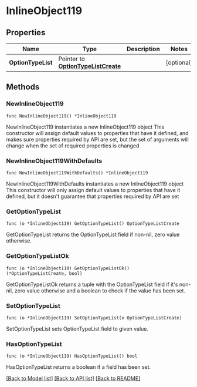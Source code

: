 # InlineObject119

## Properties

Name | Type | Description | Notes
------------ | ------------- | ------------- | -------------
**OptionTypeList** | Pointer to [**OptionTypeListCreate**](optionTypeListCreate.md) |  | [optional] 

## Methods

### NewInlineObject119

`func NewInlineObject119() *InlineObject119`

NewInlineObject119 instantiates a new InlineObject119 object
This constructor will assign default values to properties that have it defined,
and makes sure properties required by API are set, but the set of arguments
will change when the set of required properties is changed

### NewInlineObject119WithDefaults

`func NewInlineObject119WithDefaults() *InlineObject119`

NewInlineObject119WithDefaults instantiates a new InlineObject119 object
This constructor will only assign default values to properties that have it defined,
but it doesn't guarantee that properties required by API are set

### GetOptionTypeList

`func (o *InlineObject119) GetOptionTypeList() OptionTypeListCreate`

GetOptionTypeList returns the OptionTypeList field if non-nil, zero value otherwise.

### GetOptionTypeListOk

`func (o *InlineObject119) GetOptionTypeListOk() (*OptionTypeListCreate, bool)`

GetOptionTypeListOk returns a tuple with the OptionTypeList field if it's non-nil, zero value otherwise
and a boolean to check if the value has been set.

### SetOptionTypeList

`func (o *InlineObject119) SetOptionTypeList(v OptionTypeListCreate)`

SetOptionTypeList sets OptionTypeList field to given value.

### HasOptionTypeList

`func (o *InlineObject119) HasOptionTypeList() bool`

HasOptionTypeList returns a boolean if a field has been set.


[[Back to Model list]](../README.md#documentation-for-models) [[Back to API list]](../README.md#documentation-for-api-endpoints) [[Back to README]](../README.md)


